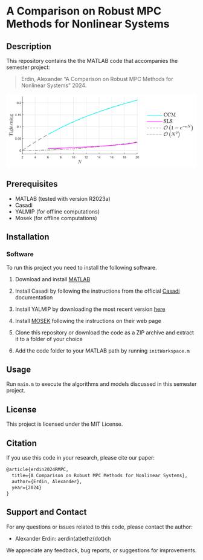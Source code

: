 # A Comparison on Robust MPC Methods for Nonlinear Systems

## Description

This repository contains the the MATLAB code that accompanies the semester project:
> Erdin, Alexander “A Comparison on Robust MPC Methods for Nonlinear Systems”
> 2024.

![Project Image](figs/PQR_N_tightening.svg)

## Prerequisites

- MATLAB (tested with version R2023a)
- Casadi
- YALMIP (for offline computations)
- Mosek  (for offline computations)

## Installation

### Software

To run this project you need to install the following software.

1. Download and install [MATLAB](https://www.mathworks.com/products/matlab.html)

2. Install Casadi by following the instructions from the official [Casadi](https://web.casadi.org/get/) documentation

3. Install YALMIP by downloading the most recent version [here](https://yalmip.github.io/tutorial/installation/)

4. Install [MOSEK](https://docs.mosek.com/latest/install/installation.html) following the instructions on their web page

5. Clone this repository or download the code as a ZIP archive and extract it to a folder of your choice

6. Add the code folder to your MATLAB path by running `initWorkspace.m`

## Usage

Run `main.m` to execute the algorithms and models discussed in this semester project.

## License

This project is licensed under the MIT License.

## Citation

If you use this code in your research, please cite our paper:

```text
@article{erdin2024RMPC,
  title={A Comparison on Robust MPC Methods for Nonlinear Systems},
  author={Erdin, Alexander},
  year={2024}
}
```
  
## Support and Contact

For any questions or issues related to this code, please contact the author:

- Alexander Erdin: aerdin(at)ethz(dot)ch

We appreciate any feedback, bug reports, or suggestions for improvements.

